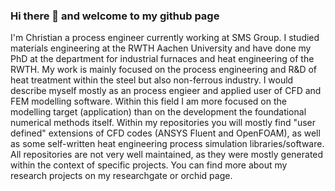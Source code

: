 ### Hi there 👋 and welcome to my github page

I'm Christian a process engineer currently working at SMS Group. 
I studied materials engineering at the RWTH Aachen University and have done my PhD at the department for industrial furnaces and heat engineering of the RWTH.
My work is mainly focused on the process engineering and R&D of heat treatment within the steel but also non-ferrous industry.
I would describe myself mostly as an process engieer and applied user of CFD and FEM modelling software. 
Within this field I am more focused on the modelling target (application) than on the development the foundational numerical methods itself.
Within my repositories you will mostly find "user defined" extensions of CFD codes (ANSYS Fluent and OpenFOAM), as well as some self-written heat engineering process simulation libraries/software.
All repositories are not very well maintained, as they were mostly generated within the context of specific projects. 
You can find more about my research projects on my researchgate or orchid page.


<!--
**c-schubert/c-schubert** is a ✨ _special_ ✨ repository because its `README.md` (this file) appears on your GitHub profile.

Here are some ideas to get you started:

- 🔭 I’m currently working on ...
- 🌱 I’m currently learning ...
- 👯 I’m looking to collaborate on ...
- 🤔 I’m looking for help with ...
- 💬 Ask me about ...
- 📫 How to reach me: ...
- 😄 Pronouns: ...
- ⚡ Fun fact: ...
-->
